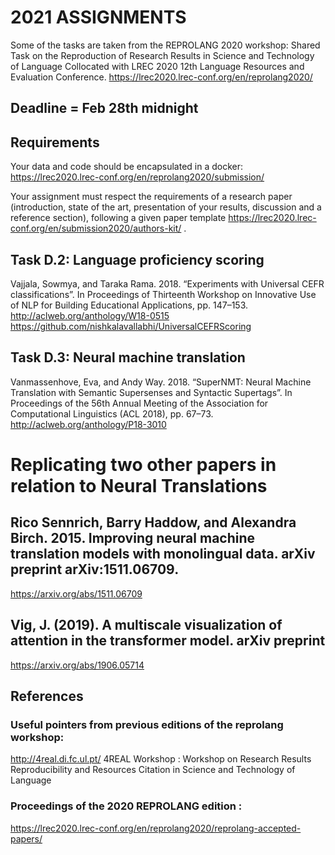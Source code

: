 # 2021 ASSIGNMENTS


Some of the tasks are taken from the REPROLANG 2020 workshop: Shared Task on the Reproduction of Research Results in Science and Technology of Language
Collocated with LREC 2020 12th Language Resources and Evaluation Conference.
<https://lrec2020.lrec-conf.org/en/reprolang2020/>



## Deadline = Feb 28th midnight

## Requirements
Your data and code should be encapsulated in a docker:
<https://lrec2020.lrec-conf.org/en/reprolang2020/submission/>

Your assignment must respect the requirements of a research paper (introduction, state of the art, presentation of your results, discussion and a reference section), following a given paper template <https://lrec2020.lrec-conf.org/en/submission2020/authors-kit/> .   


## Task D.2: Language proficiency scoring
Vajjala, Sowmya, and Taraka Rama. 2018. “Experiments with Universal CEFR classifications”. In Proceedings of Thirteenth Workshop on Innovative Use of NLP for Building Educational Applications, pp. 147–153.
<http://aclweb.org/anthology/W18-0515>
<https://github.com/nishkalavallabhi/UniversalCEFRScoring>

## Task D.3: Neural machine translation
Vanmassenhove, Eva, and Andy Way. 2018. “SuperNMT: Neural Machine Translation with Semantic Supersenses and Syntactic Supertags”. In Proceedings of the 56th Annual Meeting of the Association for Computational Linguistics (ACL 2018), pp. 67–73.
<http://aclweb.org/anthology/P18-3010>


# Replicating two other papers in relation to Neural Translations

## Rico Sennrich, Barry Haddow, and Alexandra Birch. 2015. Improving neural machine translation models with monolingual data. arXiv preprint arXiv:1511.06709.
<https://arxiv.org/abs/1511.06709>

## Vig, J. (2019). A multiscale visualization of attention in the transformer model. arXiv preprint 
<https://arxiv.org/abs/1906.05714>


## References
### Useful pointers from previous editions of the reprolang workshop: 
<http://4real.di.fc.ul.pt/> 4REAL Workshop : Workshop on Research Results Reproducibility and Resources Citation in Science and Technology of Language

### Proceedings of the 2020 REPROLANG edition :
<https://lrec2020.lrec-conf.org/en/reprolang2020/reprolang-accepted-papers/>










